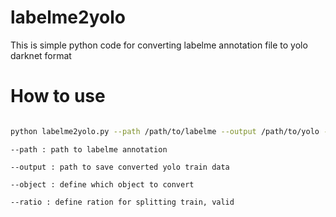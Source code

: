 # labelme2yolo
This is simple python code for converting labelme annotation file to yolo darknet format

# How to use

```bash

python labelme2yolo.py --path /path/to/labelme --output /path/to/yolo --object dog,cat,cow --ratio 0.9

```

```
--path : path to labelme annotation

--output : path to save converted yolo train data

--object : define which object to convert

--ratio : define ration for splitting train, valid
```
